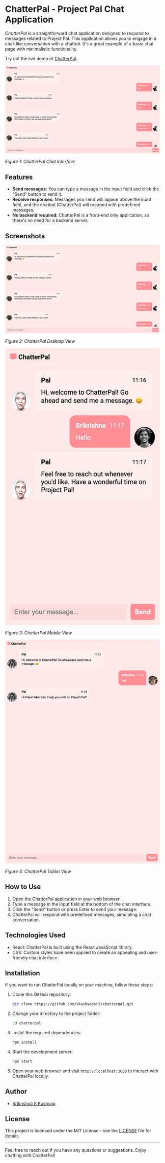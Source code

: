 # ChatterPal - Project Pal Chat Application

*ChatterPal* is a straightforward chat application designed to respond to messages related to Project Pal. This application allows you to engage in a chat-like conversation with a chatbot. It's a great example of a basic chat page with minimalistic functionality.

Try out the live demo of [ChatterPal](https://d1ya2n96csvmzd.cloudfront.net).

![ChatterPal](https://raw.githubusercontent.com/skashyapsri/chatterpal/main/screenshots/desktop.png)

*Figure 1: ChatterPal Chat Interface*

## Features

- **Send messages:** You can type a message in the input field and click the "Send" button to send it.
- **Receive responses:** Messages you send will appear above the input field, and the chatbot (ChatterPal) will respond with predefined messages.
- **No backend required:** ChatterPal is a front-end only application, so there's no need for a backend server.

## Screenshots

![Desktop View](https://raw.githubusercontent.com/skashyapsri/chatterpal/main/screenshots/desktop.png)

*Figure 2: ChatterPal Desktop View*

![Mobile View](https://raw.githubusercontent.com/skashyapsri/chatterpal/main/screenshots/mobile.png)

*Figure 3: ChatterPal Mobile View*

![Tablet View](https://raw.githubusercontent.com/skashyapsri/chatterpal/main/screenshots/tablet.png)

*Figure 4: ChatterPal Tablet View*

## How to Use

1. Open the ChatterPal application in your web browser.
2. Type a message in the input field at the bottom of the chat interface.
3. Click the "Send" button or press Enter to send your message.
4. ChatterPal will respond with predefined messages, simulating a chat conversation.

## Technologies Used

- React: ChatterPal is built using the React JavaScript library.
- CSS: Custom styles have been applied to create an appealing and user-friendly chat interface.

## Installation

If you want to run ChatterPal locally on your machine, follow these steps:

1. Clone this GitHub repository:

   ```bash
   git clone https://github.com/skashyapsri/chatterpal.git
   ```

2. Change your directory to the project folder:

   ```bash
   cd chatterpal
   ```

3. Install the required dependencies:

   ```bash
   npm install
   ```

4. Start the development server:

   ```bash
   npm start
   ```

5. Open your web browser and visit `http://localhost:3000` to interact with ChatterPal locally.

## Author

- [Srikrishna S Kashyap](https://github.com/skashyapsri)

## License

This project is licensed under the MIT License - see the [LICENSE](LICENSE) file for details.

---

Feel free to reach out if you have any questions or suggestions. Enjoy chatting with ChatterPal!
